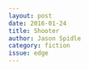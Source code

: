 ```yaml
---
layout: post 
date: 2016-01-24
title: Shooter
author: Jason Spidle
category: fiction
issue: edge
---
```

